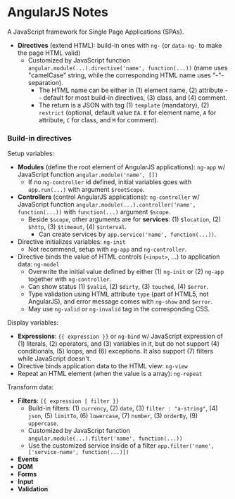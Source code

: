 # AngularJS Notes

A JavaScript framework for Single Page Applications (SPAs).

+ **Directives** (extend HTML): build-in ones with `ng-` (or `data-ng-` to make the page HTML valid)
	+ Customized by JavaScript function `angular.module(...).directive('name', function(...))` (name uses "camelCase" string, while the corresponding HTML name uses "-"-separation). 
		+ The HTML name can be either in (1) element name, (2) attribute -- default for most build-in directives, (3) class, and (4) comment.
		+ The return is a JSON with tag (1) `template` (mandatory), (2) `restrict` (optional, default value `EA`. `E` for element name, `A` for attribute, `C` for class, and `M` for comment).

### Build-in directives

Setup variables:

+ **Modules** (define the root element of AngularJS applications): `ng-app` w/ JavaScript function `angular.module('name', [])`
	+ If no `ng-controller` id defined, initial variables goes with `app.run(...)` with argument `$rootScope`.
+ **Controllers** (control AngularJS applications): `ng-controller` w/ JavaScript function `angular.module(...).controller('name', function(...))` with `function(...)` argument `$scope`.
	+ Beside `$scope`, other arguments are for **services**: (1) `$location`, (2) `$http`, (3) `$timeout`, (4) `$interval`.
		+ Can create services by `app.service('name', function(...))`.
+ Directive initializes variables: `ng-init`
	+ Not recommend, setup with `ng-app` and `ng-controller`.
+ Directive binds the value of HTML controls (`<input>`, ...) to application data: `ng-model`
	+ Overwrite the initial value defined by either (1) `ng-init` or (2) `ng-app` together with `ng-controller`.
	+ Can show status (1) `$valid`, (2) `$dirty`, (3) `touched`, (4) `$error`.
	+ Type validation using HTML attribute `type` (part of HTML5, not AngularJS), and error message comes with `ng-show` and `$error`.
	+ May use `ng-valid` or `ng-invalid` tag in the corresponding CSS.

Display variables:

+ **Expressions**: `{{ expression }}` or `ng-bind` w/ JavaScript expression of (1) literals, (2) operators, and (3) variables in it, but do not support (4) conditionals, (5) loops, and (6) exceptions. It also support (7) filters while JavaScript doesn't.
+ Directive binds application data to the HTML view: `ng-view`
+ Repeat an HTML element (when the value is a array): `ng-repeat`

Transform data:

+ **Filters**: `{{ expression | filter }}`
	+ Build-in filters: (1) `currency`, (2) `date`, (3) `filter : "a-string"`, (4) `json`, (5) `limitTo`, (6) `lowercase`, (7) `number`, (3) `orderBy`, (9) `uppercase`.
	+ Customized by JavaScript function `angular.module(...).filter('name', function(...))`
	+ Use the customized service inside of a filter `app.filter('name', ['service-name', function(...)])`
+ **Events**
+ **DOM**
+ **Forms**
+ **Input**
+ **Validation**
